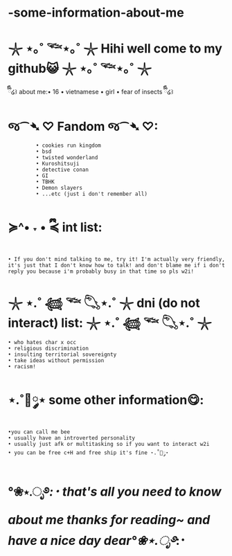 # -some-information-about-me
# 𓇼 ⋆｡˚ 𓆝⋆｡˚ 𓇼  Hihi well come to my github😺 𓇼 ⋆｡˚ 𓆝⋆｡˚ 𓇼
ྀིྀི໒꒱ about me:• 16 
            • vietnamese 
             • girl
             • fear of insects ྀིྀི໒꒱
# જ⁀➴ ♡ Fandom જ⁀➴ ♡:
             • cookies run kingdom 
             • bsd
             • twisted wonderland
             • Kuroshitsuji 
             • detective conan
             • GI
             • TBHK
             • Demon slayers
             • ...etc (just i don't remember all)
# ≽^• ˕ • ྀི≼ int list:
    • If you don't mind talking to me, try it! I'm actually very friendly, it's just that I don't know how to talk! and don't blame me if i don't reply you because i'm probably busy in that time so pls w2i! 
# 𓇼 ⋆.˚ 𓆉 𓆝 𓆡⋆.˚ 𓇼 dni (do not interact) list: 𓇼 ⋆.˚ 𓆉 𓆝 𓆡⋆.˚ 𓇼
    • who hates char x occ
    • religious discrimination 
    • insulting territorial sovereignty
    • take ideas without permission
    • racism!
# ⋆.˚🦋༘⋆ some other information😋:
    •you can call me bee
    • usually have an introverted personality 
    • usually just afk or multitasking so if you want to interact w2i 
    • you can be free c+H and free ship it's fine ⋆.˚🦋༘⋆
# °❀⋆.ೃ࿔*:･ that's all you need to know about me thanks for reading~ and have a nice day dear°❀⋆.ೃ࿔*:･
